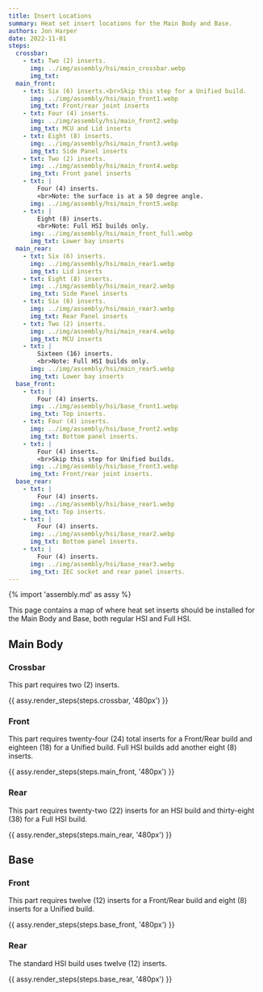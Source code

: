 ```yaml
---
title: Insert Locations
summary: Heat set insert locations for the Main Body and Base.
authors: Jon Harper
date: 2022-11-01
steps:
  crossbar:
    - txt: Two (2) inserts.
      img: ../img/assembly/hsi/main_crossbar.webp
      img_txt: 
  main_front:
    - txt: Six (6) inserts.<br>Skip this step for a Unified build.
      img: ../img/assembly/hsi/main_front1.webp
      img_txt: Front/rear joint inserts
    - txt: Four (4) inserts.
      img: ../img/assembly/hsi/main_front2.webp
      img_txt: MCU and Lid inserts
    - txt: Eight (8) inserts.
      img: ../img/assembly/hsi/main_front3.webp
      img_txt: Side Panel inserts
    - txt: Two (2) inserts.
      img: ../img/assembly/hsi/main_front4.webp
      img_txt: Front panel inserts
    - txt: |
        Four (4) inserts.
        <br>Note: the surface is at a 50 degree angle.
      img: ../img/assembly/hsi/main_front5.webp
    - txt: |
        Eight (8) inserts.
        <br>Note: Full HSI builds only.
      img: ../img/assembly/hsi/main_front_full.webp
      img_txt: Lower bay inserts
  main_rear:
    - txt: Six (6) inserts.
      img: ../img/assembly/hsi/main_rear1.webp
      img_txt: Lid inserts
    - txt: Eight (8) inserts.
      img: ../img/assembly/hsi/main_rear2.webp
      img_txt: Side Panel inserts
    - txt: Six (6) inserts.
      img: ../img/assembly/hsi/main_rear3.webp
      img_txt: Rear Panel inserts
    - txt: Two (2) inserts.
      img: ../img/assembly/hsi/main_rear4.webp
      img_txt: MCU inserts
    - txt: |
        Sixteen (16) inserts.
        <br>Note: Full HSI builds only.
      img: ../img/assembly/hsi/main_rear5.webp
      img_txt: Lower bay inserts
  base_front:
    - txt: |
        Four (4) inserts.
      img: ../img/assembly/hsi/base_front1.webp
      img_txt: Top inserts.
    - txt: Four (4) inserts.
      img: ../img/assembly/hsi/base_front2.webp
      img_txt: Bottom panel inserts.
    - txt: |
        Four (4) inserts.
        <br>Skip this step for Unified builds.
      img: ../img/assembly/hsi/base_front3.webp
      img_txt: Front/rear joint inserts.
  base_rear:
    - txt: |
        Four (4) inserts.
      img: ../img/assembly/hsi/base_rear1.webp
      img_txt: Top inserts.
    - txt: |
        Four (4) inserts.
      img: ../img/assembly/hsi/base_rear2.webp
      img_txt: Bottom panel inserts.
    - txt: |
        Four (4) inserts.
      img: ../img/assembly/hsi/base_rear3.webp
      img_txt: IEC socket and rear panel inserts.
---
```


{% import 'assembly.md' as assy %}

This page contains a map of where heat set inserts should be installed for the Main Body and Base, both regular HSI and Full HSI.

## Main Body

### Crossbar

This part requires two (2) inserts.

{{ assy.render_steps(steps.crossbar, '480px') }}

### Front

This part requires twenty-four (24) total inserts for a Front/Rear build and eighteen (18) for a Unified build. Full HSI builds
add another eight (8) inserts.

{{ assy.render_steps(steps.main_front, '480px') }}

### Rear

This part requires twenty-two (22) inserts for an HSI build and thirty-eight (38) for a Full HSI build.

{{ assy.render_steps(steps.main_rear, '480px') }}

## Base 

### Front

This part requires twelve (12) inserts for a Front/Rear build and eight (8) inserts
for a Unified build.

{{ assy.render_steps(steps.base_front, '480px') }}

### Rear

The standard HSI build uses twelve (12) inserts.

{{ assy.render_steps(steps.base_rear, '480px') }}
